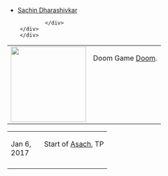 <html>
  <head>
	<meta charset="utf-8">
	<title>Sachin Dharashivkar - Home Page</title>
	<meta name="viewport" content="width=device-width, initial-scale=1.0">
<meta http-equiv='Content-Type' content='text/html; charset=utf-8' />
<script type='text/JavaScript'>
</script>
  <meta name='robots' content='index,follow' />
  </head>
<body>
<div class="container">
      <div class="masthead">
    		<div class="nav-collapse navbar-responsive-collapse in collapse" style="height: auto;">
				<div style="margin-top:10px">
				<ul class='nav nav-tabs'><li>
				<a class='selflink' href='https://sdharashivka.github.io/'>Sachin Dharashivkar</a>
</li></ul>

				</div>
      	</div>
    	</div>

<div id='wikitext'>
<div class='row' >
<div class='span6' >
<div class='well' > 
<table valign='top' border='0' cellpadding='2' cellspacing='2' ><tr><td width='100pct'  valign='top'> 
<div><span class='lfloat'><img width='172px' src='https://d177379f8570441bddee-f8169d53a720d5263dc2ac1d10b65641.ssl.cf1.rackcdn.com/9518/951777_original.jpg' alt='' title='' /></span></div>
</td><td valign='top' margin-top='10px' > 
<p>Doom Game <a class='urllink' href='https://github.com/Marqt/ViZDoom' rel='nofollow'>Doom</a>.  
</p></td></tr></table>
</div>
</div>
<div class='span6' >
<div class='well' > 
<table valign='top' border='0' cellpadding='2' cellspacing='2' ><tr><td width='60px'  valign='top'> 
<p>Jan 6, 2017
</p></td><td valign='top' margin-top='10px' >
<p>Start of <a class='urllink' href='' rel='nofollow'>Asach</a>, TP
</p></td></tr><tr><td width='60px'  valign='top'> 
</td></tr></table>
</div>
</div>
</div>
<div class='vspace'></div><div class='row' >
<div class='span12' >
<p><a name='Publications' id='Publications'></a>
</p>
